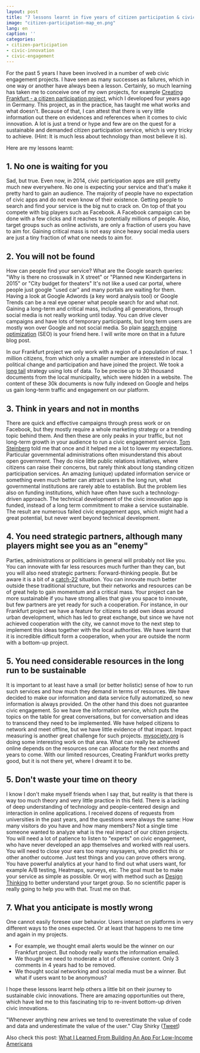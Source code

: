 ```yaml
---
layout: post
title: "7 lessons learnt in five years of citizen participation & civic innovation "
image: "citizen-participation-map_en.png"
lang: en
caption: ''
categories:
- citizen-participation
- civic-innovation
- civic-engagement
---
```


For the past 5 years I have been involved in a number of web civic engagement projects. I have seen as many successes as failures, which in one way or another have always been a lesson. Certainly, so much learning has taken me to conceive one of my own projects, for example [Creating Frankfurt - a citizen participation project](http://www.frankfurt-gestalten.de/), which I developed four years ago in Germany. This project, as in the practice, has taught me what works and what doesn't. Because of that, I can attest that there is very little information out there on evidences and references when it comes to civic innovation. A lot is just a trend or hype and few are on the quest for a sustainable and demanded citizen participation service, which is very tricky to achieve. (Hint: It is much less about technology than most believe it is).

Here are my lessons learnt:

## 1. No one is waiting for you

Sad, but true. Even now, in 2014, civic participation apps are still pretty much new everywhere. No one is expecting your service and that's make it pretty hard to gain an audience. The majority of people have no expectation of civic apps and do not even know of their existence. Getting people to search and find your service is the big nut to crack on.  On top of that you compete with big players such as Facebook. A Facebook campaign can be done with a few clicks and it reaches to potentially millions of people. Also, target groups such as online activists, are only a fraction of users you have to aim for. Gaining critical mass is not easy since heavy social media users are just a tiny fraction of what one needs to aim for.

## 2. You will not be found

How can people find your service? What are the Google search queries: "Why is there no crosswalk in X street" or "Planned new Kindergartens in 2015" or "City budget for theaters" It's not like a used car portal, where people just google "used car" and many portals are waiting for them. Having a look at Google Adwords (a key word analysis tool) or Google Trends can be a real eye opener what people search for and what not. Gaining a long-term and critical mass, including all generations, through social media is not really working until today. You can drive clever campaigns and have lots of temporary participants, but long term users are mostly won over Google and not social media. So plain [search engine optimization](https://en.wikipedia.org/wiki/Search_engine_optimization) (SEO) is your friend here. I will write more on that in a future blog post.

In our Frankfurt project we only work with a region of a population of max. 1 million citizens, from which only a smaller number are interested in local political change and participation and have joined the project. We took a [long tail](http://en.wikipedia.org/wiki/Long_tail) strategy using lots of data. To be precise up to 30 thousand documents from the local municipality, which were hidden in a website. The content of these 30k documents is now fully indexed on Google and helps us gain long-term traffic and engagement on our platform.

## 3. Think in years and not in months

There are quick and effective campaigns through press work or on Facebook, but they mostly require a whole marketing strategy or a trending topic behind them. And then these are only peaks in your traffic, but not long-term growth in your audience to run a civic engagement service. [Tom Steinberg](https://twitter.com/steiny) told me that once and it helped me a lot to lower my expectations. Particular governmental administrations often misunderstand this about open government. They do nice little public relations initiatives, where citizens can raise their concerns, but rarely think about long standing citizen participation services. An amazing (unique) updated information service or something even much better can attract users in the long run, what governmental institutions are rarely able to establish. But the problem lies also on funding institutions, which have often have such a technology-driven approach. The technical development of the civic innovation app is funded, instead of a long term commitment to make a service sustainable. The result are numerous failed civic engagement apps, which might had a great potential, but never went beyond technical development.

## 4. You need strategic partners, although many players might see you as an "enemy"

Parties, administrations or politicians in general will probably not like you. You can innovate with far less resources much further than they can, but you will also need strategic partners: Forward-thinking people. But be aware it is a bit of a [catch-22](http://en.wikipedia.org/wiki/Catch-22) situation. You can innovate much better outside these traditional structure, but their networks and resources can be of great help to gain momentum and a critical mass. Your project can be more sustainable if you have strong allies that give you space to innovate, but few partners are yet ready for such a cooperation.
For instance, in our Frankfurt project we have a feature for citizens to add own ideas around urban development, which has led to great exchange, but since we have not achieved cooperation with the city, we cannot move to the next step to implement this ideas together with the local authorities. We have learnt that it is incredible difficult form a cooperation, when your are outside the norm with a bottom-up project.

## 5. You need considerable resources in the long run to be sustainable

It is important to at least have a small (or better holistic) sense of how to run such services and how much they demand in terms of resources. We have decided to make our information and data service fully automatized, so new information is always provided. On the other hand this does not guarantee civic engagement. So we have the information service, which puts the topics on the table for great conversations, but for conversation and ideas to transcend they need to be implemented. We have helped citizens to network and meet offline, but we have little evidence of that impact. Impact measuring is another great challenge for such projects. [mysociety.org](https://www.mysociety.org/2014/11/19/research-assessing-the-impact-of-alaveteli/) is doing some interesting  work on that area.
What can really be achieved online depends on the resources one can allocate for the next months and years to come. With our limited resources, Creating Frankfurt works pretty good, but it is not there yet, where I dreamt it to be.

## 5. Don't waste your time on theory

I know I don't make myself friends when I say that, but reality is that there is way too much theory and very little practice in this field. There is a lacking of deep understanding of technology and people-centered design and  interaction in online applications. I received dozens of requests from universities in the past years, and the questions were always the same: How many visitors do you have and how many members? Not a single time someone wanted to analyze what is the real impact of our citizen projects.
You will need a lot of patience to listen to "experts" on civic engagement, who have never developed an app themselves and worked with real users. You will need to close your ears too many naysayers, who predict this or other another outcome. Just test things and you can prove others wrong. You have powerful analytics at your hand to find out what users want, for example A/B testing, Heatmaps, surveys, etc. The goal must be to make your service as simple as possible. Or worj with method such as [Design Thinking](https://de.wikipedia.org/wiki/Design_Thinking) to better understand your target group. So no scientific paper is really going to help you with that. Trust me on that.

## 7. What you anticipate is mostly wrong

One cannot easily foresee user behavior. Users interact on platforms in very different ways to the ones expected. Or at least that happens to me time and again in my projects.

- For example, we thought email alerts would be the winner on our Frankfurt project. But nobody really wants the information emailed.
- We thought we need to moderate a lot of offensive content. Only 3 comments in 4 years had to be removed.
- We thought social networking and social media must be a winner. But what if users want to be anonymous?

I hope these lessons learnt help others a little bit on their journey to sustainable civic innovations. There are amazing opportunities out there, which have led me to this fascinating trip to re-invent bottom-up driven civic innovations.

"Whenever anything new arrives we tend to overestimate the value of code and data and underestimate the value of the user." Clay Shirky ([Tweet](https://twitter.com/mySocietyIntl/status/531268866735734784))

Also check this post: [What I Learned From Building An App For Low-Income Americans](http://www.fastcolabs.com/3038792/what-i-learned-from-building-an-app-for-low-income-americans)
